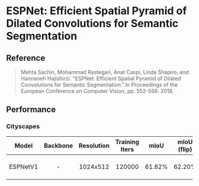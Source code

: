 # ESPNet: Efficient Spatial Pyramid of Dilated Convolutions for Semantic Segmentation


## Reference

> Mehta Sachin, Mohammad Rastegari, Anat Caspi, Linda Shapiro, and Hannaneh Hajishirzi. "ESPNet: Efficient Spatial Pyramid of Dilated Convolutions for Semantic Segmentation.".In Proceedings of the European Conference on Computer Vision, pp. 552-568. 2018.

## Performance

### Cityscapes

| Model | Backbone | Resolution | Training Iters | mIoU | mIoU (flip) | mIoU (ms+flip) | Links |
|:-:|:-:|:-:|:-:|:-:|:-:|:-:|:-:|
|ESPNetV1|-|1024x512|120000|61.82%|62.20%|63.30%|[model](https://bj.bcebos.com/paddleseg/dygraph/cityscapes/espnetv1_cityscapes_1024x512_120k/model.pdparams) \| [log](https://bj.bcebos.com/paddleseg/dygraph/cityscapes/espnetv1_cityscapes_1024x512_120k/train.log) \| [vdl](https://paddlepaddle.org.cn/paddle/visualdl/service/app?id=472e91a0600420c99a0dc3a1e6f80f87)
